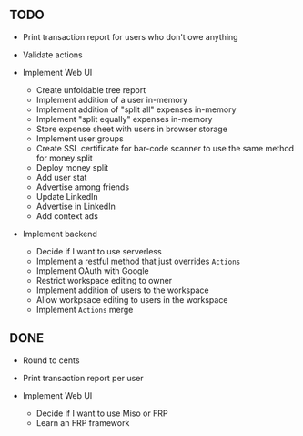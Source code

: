 ## TODO

- Print transaction report for users who don't owe anything
- Validate actions
- Implement Web UI

    - Create unfoldable tree report
    - Implement addition of a user in-memory
    - Implement addition of "split all" expenses in-memory
    - Implement "split equally" expenses in-memory
    - Store expense sheet with users in browser storage
    - Implement user groups
    - Create SSL certificate for bar-code scanner to use the same method for money split
    - Deploy money split
    - Add user stat
    - Advertise among friends
    - Update LinkedIn
    - Advertise in LinkedIn
    - Add context ads

- Implement backend

    - Decide if I want to use serverless
    - Implement a restful method that just overrides `Actions`
    - Implement OAuth with Google
    - Restrict workspace editing to owner
    - Implement addition of users to the workspace
    - Allow workpsace editing to users in the workspace
    - Implement `Actions` merge

## DONE

- Round to cents
- Print transaction report per user
- Implement Web UI

    - Decide if I want to use Miso or FRP
    - Learn an FRP framework
